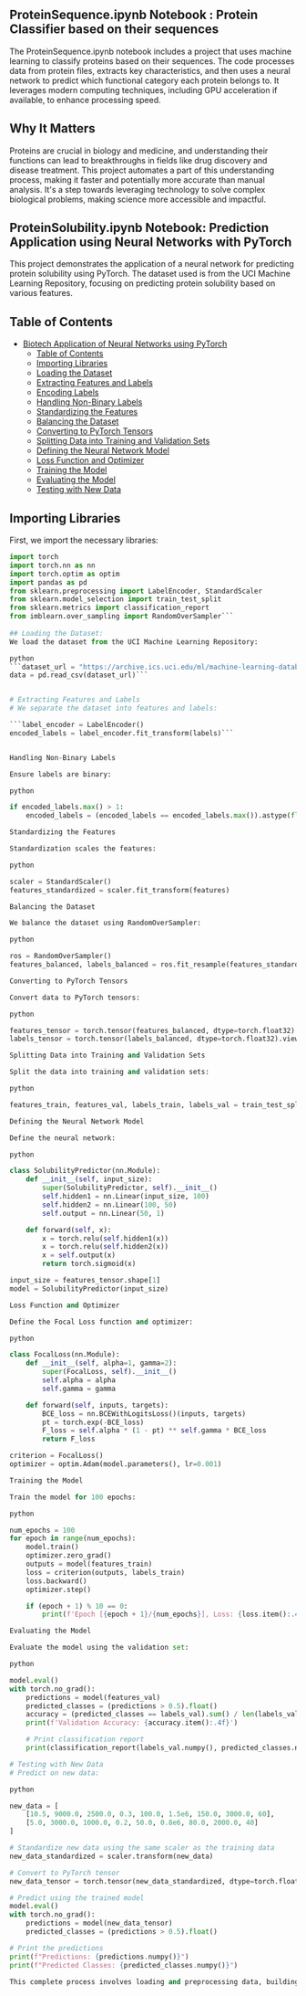 ## ProteinSequence.ipynb Notebook : Protein Classifier based on their sequences

The ProteinSequence.ipynb notebook includes a project that uses machine learning to classify proteins based on their sequences. The code processes data from protein files, extracts key characteristics, and then uses a neural network to predict which functional category each protein belongs to. It leverages modern computing techniques, including GPU acceleration if available, to enhance processing speed.
  
## Why It Matters

Proteins are crucial in biology and medicine, and understanding their functions can lead to breakthroughs in fields like drug discovery and disease treatment. This project automates a part of this understanding process, making it faster and potentially more accurate than manual analysis. It's a step towards leveraging technology to solve complex biological problems, making science more accessible and impactful.

## ProteinSolubility.ipynb Notebook:  Prediction Application using Neural Networks with PyTorch

This project demonstrates the application of a neural network for predicting protein solubility using PyTorch. The dataset used is from the UCI Machine Learning Repository, focusing on predicting protein solubility based on various features.

## Table of Contents

- [Biotech Application of Neural Networks using PyTorch](#biotech-application-of-neural-networks-using-pytorch)
  - [Table of Contents](#table-of-contents)
  - [Importing Libraries](#importing-libraries)
  - [Loading the Dataset](#loading-the-dataset)
  - [Extracting Features and Labels](#extracting-features-and-labels)
  - [Encoding Labels](#encoding-labels)
  - [Handling Non-Binary Labels](#handling-non-binary-labels)
  - [Standardizing the Features](#standardizing-the-features)
  - [Balancing the Dataset](#balancing-the-dataset)
  - [Converting to PyTorch Tensors](#converting-to-pytorch-tensors)
  - [Splitting Data into Training and Validation Sets](#splitting-data-into-training-and-validation-sets)
  - [Defining the Neural Network Model](#defining-the-neural-network-model)
  - [Loss Function and Optimizer](#loss-function-and-optimizer)
  - [Training the Model](#training-the-model)
  - [Evaluating the Model](#evaluating-the-model)
  - [Testing with New Data](#testing-with-new-data)
 
## Importing Libraries

First, we import the necessary libraries:

```python
import torch
import torch.nn as nn
import torch.optim as optim
import pandas as pd
from sklearn.preprocessing import LabelEncoder, StandardScaler
from sklearn.model_selection import train_test_split
from sklearn.metrics import classification_report
from imblearn.over_sampling import RandomOverSampler```
 
## Loading the Dataset:
We load the dataset from the UCI Machine Learning Repository:

python
```dataset_url = "https://archive.ics.uci.edu/ml/machine-learning-databases/00265/CASP.csv"
data = pd.read_csv(dataset_url)```


# Extracting Features and Labels
# We separate the dataset into features and labels:

```label_encoder = LabelEncoder()
encoded_labels = label_encoder.fit_transform(labels)```


Handling Non-Binary Labels

Ensure labels are binary:

python

if encoded_labels.max() > 1:
    encoded_labels = (encoded_labels == encoded_labels.max()).astype(float)

Standardizing the Features

Standardization scales the features:

python

scaler = StandardScaler()
features_standardized = scaler.fit_transform(features)

Balancing the Dataset

We balance the dataset using RandomOverSampler:

python

ros = RandomOverSampler()
features_balanced, labels_balanced = ros.fit_resample(features_standardized, encoded_labels)

Converting to PyTorch Tensors

Convert data to PyTorch tensors:

python

features_tensor = torch.tensor(features_balanced, dtype=torch.float32)
labels_tensor = torch.tensor(labels_balanced, dtype=torch.float32).view(-1, 1)

Splitting Data into Training and Validation Sets

Split the data into training and validation sets:

python

features_train, features_val, labels_train, labels_val = train_test_split(features_tensor, labels_tensor, test_size=0.2, random_state=42)

Defining the Neural Network Model

Define the neural network:

python

class SolubilityPredictor(nn.Module):
    def __init__(self, input_size):
        super(SolubilityPredictor, self).__init__()
        self.hidden1 = nn.Linear(input_size, 100)
        self.hidden2 = nn.Linear(100, 50)
        self.output = nn.Linear(50, 1)

    def forward(self, x):
        x = torch.relu(self.hidden1(x))
        x = torch.relu(self.hidden2(x))
        x = self.output(x)
        return torch.sigmoid(x)

input_size = features_tensor.shape[1]
model = SolubilityPredictor(input_size)

Loss Function and Optimizer

Define the Focal Loss function and optimizer:

python

class FocalLoss(nn.Module):
    def __init__(self, alpha=1, gamma=2):
        super(FocalLoss, self).__init__()
        self.alpha = alpha
        self.gamma = gamma

    def forward(self, inputs, targets):
        BCE_loss = nn.BCEWithLogitsLoss()(inputs, targets)
        pt = torch.exp(-BCE_loss)
        F_loss = self.alpha * (1 - pt) ** self.gamma * BCE_loss
        return F_loss

criterion = FocalLoss()
optimizer = optim.Adam(model.parameters(), lr=0.001)

Training the Model

Train the model for 100 epochs:

python

num_epochs = 100
for epoch in range(num_epochs):
    model.train()
    optimizer.zero_grad()
    outputs = model(features_train)
    loss = criterion(outputs, labels_train)
    loss.backward()
    optimizer.step()

    if (epoch + 1) % 10 == 0:
        print(f'Epoch [{epoch + 1}/{num_epochs}], Loss: {loss.item():.4f}')

Evaluating the Model

Evaluate the model using the validation set:

python

model.eval()
with torch.no_grad():
    predictions = model(features_val)
    predicted_classes = (predictions > 0.5).float()
    accuracy = (predicted_classes == labels_val).sum() / len(labels_val)
    print(f'Validation Accuracy: {accuracy.item():.4f}')

    # Print classification report
    print(classification_report(labels_val.numpy(), predicted_classes.numpy(), target_names=['Class 0', 'Class 1']))

# Testing with New Data
# Predict on new data:

python

new_data = [
    [10.5, 9000.0, 2500.0, 0.3, 100.0, 1.5e6, 150.0, 3000.0, 60],
    [5.0, 3000.0, 1000.0, 0.2, 50.0, 0.8e6, 80.0, 2000.0, 40]
]

# Standardize new data using the same scaler as the training data
new_data_standardized = scaler.transform(new_data)

# Convert to PyTorch tensor
new_data_tensor = torch.tensor(new_data_standardized, dtype=torch.float32)

# Predict using the trained model
model.eval()
with torch.no_grad():
    predictions = model(new_data_tensor)
    predicted_classes = (predictions > 0.5).float()

# Print the predictions
print(f"Predictions: {predictions.numpy()}")
print(f"Predicted Classes: {predicted_classes.numpy()}")

This complete process involves loading and preprocessing data, building and training a neural network model, and finally evaluating and predicting using the trained model. This demonstrates a practical application of neural networks in the biotech field using PyTorch.

